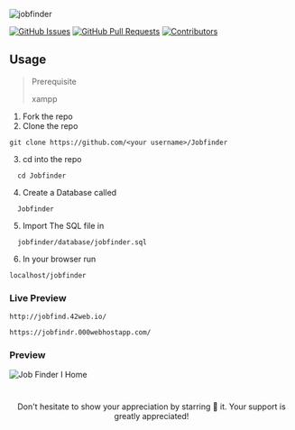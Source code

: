 ![jobfinder](https://github.com/michaelmuthomi/Jobfinder/assets/108736931/daca1b75-00fe-4146-bb28-00904f102435)

[![GitHub Issues](https://img.shields.io/github/issues/michaelmuthomi/Jobfinder?label=Issues)](https://github.com/michaelmuthomi/Jobfinder/issues)
[![GitHub Pull Requests](https://img.shields.io/github/issues-pr/michaelmuthomi/Jobfinder?label=Pull%20Requests)](https://github.com/michaelmuthomi/Jobfinder/pulls)
[![Contributors](https://img.shields.io/github/contributors/michaelmuthomi/Jobfinder)](https://github.com/michaelmuthomi/Jobfinder/graphs/contributors)

## Usage
  > Prerequisite
  > 
  > xampp
1. Fork the repo
2. Clone the repo
```
git clone https://github.com/<your username>/Jobfinder
```
3. cd into the repo
  ```
    cd Jobfinder
  ```
4. Create a Database called
  ```
    Jobfinder
  ```
5. Import The SQL file in
  ```  
    jobfinder/database/jobfinder.sql
  ```
6. In your browser run
  ```
  localhost/jobfinder
  ```
### Live Preview
  ```
  http://jobfind.42web.io/
  ```
  ```
  https://jobfindr.000webhostapp.com/
  ```

### Preview
![Job Finder I Home](https://github.com/michaelmuthomi/Jobfinder/assets/108736931/331011ad-b199-4ebf-abae-39ae27c77958)

<h1></h1>

<div align="center">
  Don't hesitate to show your appreciation by starring 🌟 it. Your support is greatly appreciated!
</div>

